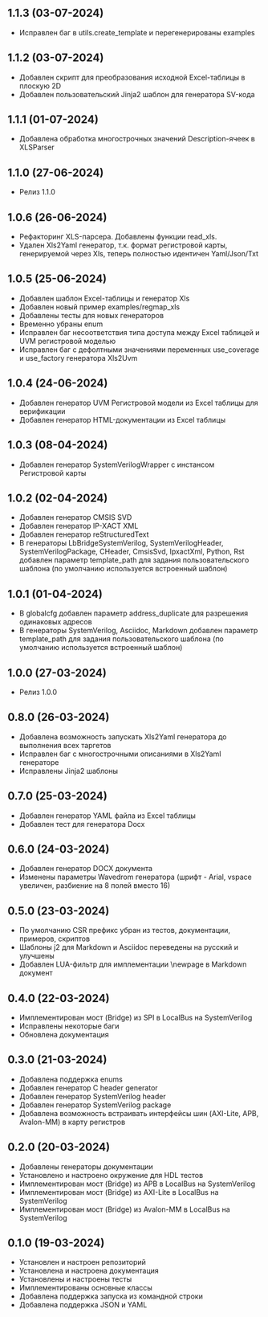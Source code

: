 ## 1.1.3 (03-07-2024) 
* Исправлен баг в utils.create_template и перегенерированы examples

## 1.1.2 (03-07-2024) 
* Добавлен скрипт для преобразования исходной Excel-таблицы в плоскую 2D
* Добавлен пользовательский Jinja2 шаблон для генератора SV-кода

## 1.1.1 (01-07-2024) 
* Добавлена обработка многострочных значений Description-ячеек в XLSParser

## 1.1.0 (27-06-2024) 
* Релиз 1.1.0

## 1.0.6 (26-06-2024) 
* Рефакторинг XLS-парсера. Добавлены функции read_xls. 
* Удален Xls2Yaml генератор, т.к. формат регистровой карты, генерируемой через Xls, теперь полностью идентичен Yaml/Json/Txt

## 1.0.5 (25-06-2024) 
* Добавлен шаблон Excel-таблицы и генератор Xls
* Добавлен новый пример examples/regmap_xls
* Добавлены тесты для новых генераторов
* Временно убраны enum
* Исправлен баг несоответствия типа доступа между Excel таблицей и UVM регистровой моделью
* Исправлен баг с дефолтными значениями переменных use_coverage и use_factory генератора Xls2Uvm

## 1.0.4 (24-06-2024) 
* Добавлен генератор UVM Регистровой модели из Excel таблицы для верификации
* Добавлен генератор HTML-документации  из Excel таблицы

## 1.0.3 (08-04-2024) 
* Добавлен генератор SystemVerilogWrapper с инстансом Регистровой карты

## 1.0.2 (02-04-2024) 
* Добавлен генератор CMSIS SVD
* Добавлен генератор IP-XACT XML
* Добавлен генератор reStructuredText
* В генераторы LbBridgeSystemVerilog, SystemVerilogHeader, SystemVerilogPackage, CHeader, CmsisSvd, IpxactXml, Python, Rst добавлен параметр template_path для задания пользовательского шаблона (по умолчанию используется встроенный шаблон)

## 1.0.1 (01-04-2024) 
* В globalcfg добавлен параметр address_duplicate для разрешения одинаковых адресов
* В генераторы SystemVerilog, Asciidoc, Markdown добавлен параметр template_path для задания пользовательского шаблона (по умолчанию используется встроенный шаблон)

## 1.0.0 (27-03-2024) 
* Релиз 1.0.0

## 0.8.0 (26-03-2024) 
* Добавлена возможность запускать Xls2Yaml генератора до выполнения всех таргетов
* Исправлен баг с многострочными описаниями в Xls2Yaml генераторе
* Исправлены Jinja2 шаблоны

## 0.7.0 (25-03-2024) 
* Добавлен генератор YAML файла из Excel таблицы
* Добавлен тест для генератора Docx

## 0.6.0 (24-03-2024) 
* Добавлен генератор DOCX документа
* Изменены параметры Wavedrom генератора (шрифт - Arial, vspace увеличен, разбиение на 8 полей вместо 16)

## 0.5.0 (23-03-2024) 
* По умолчанию CSR префикс убран из тестов, документации, примеров, скриптов
* Шаблоны j2 для Markdown и Asciidoc переведены на русский и улучшены
* Добавлен LUA-фильтр для имплементации \newpage в Markdown документ

## 0.4.0 (22-03-2024)

* Имплементирован мост (Bridge) из SPI в LocalBus на SystemVerilog
* Исправлены некоторые баги
* Обновлена документация

## 0.3.0 (21-03-2024)

* Добавлена поддержка enums
* Добавлен генератор C header generator
* Добавлен генератор SystemVerilog header
* Добавлен генератор SystemVerilog package
* Добавлена возможность встраивать интерфейсы  шин (AXI-Lite, APB, Avalon-MM) в карту регистров

## 0.2.0 (20-03-2024)

* Добавлены генераторы документации
* Установлено и настроено окружение для HDL тестов
* Имплементирован мост (Bridge) из APB в LocalBus на SystemVerilog
* Имплементирован мост (Bridge) из AXI-Lite в LocalBus на SystemVerilog
* Имплементирован мост (Bridge) из Avalon-MM в LocalBus на SystemVerilog

## 0.1.0 (19-03-2024)

* Установлен и настроен репозиторий
* Установлена и настроена документация
* Установлены и настроены тесты
* Имплементированы основные классы
* Добавлена поддержка запуска из командной строки
* Добавлена поддержка JSON и YAML